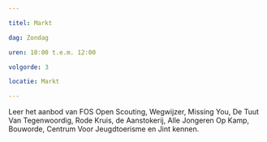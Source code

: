 ```yaml
---

titel: Markt

dag: Zondag

uren: 10:00 t.e.m. 12:00

volgorde: 3

locatie: Markt

---
```


Leer het aanbod van FOS Open Scouting, Wegwijzer, Missing You, De Tuut Van Tegenwoordig, Rode Kruis, de Aanstokerij, Alle Jongeren Op Kamp, Bouworde, Centrum Voor Jeugdtoerisme en Jint kennen.  
